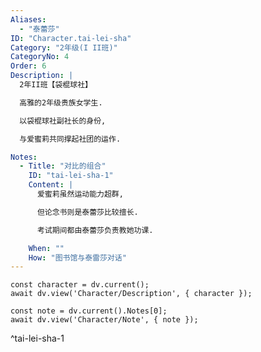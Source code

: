 ```yaml
---
Aliases:
  - "泰蕾莎"
ID: "Character.tai-lei-sha"
Category: "2年级(I II班)"
CategoryNo: 4
Order: 6
Description: |
  2年II班【袋棍球社】

  高雅的2年级贵族女学生.

  以袋棍球社副社长的身份,

  与爱蜜莉共同撑起社团的运作.

Notes:
  - Title: "对比的组合"
    ID: "tai-lei-sha-1"
    Content: |
      爱蜜莉虽然运动能力超群,

      但论念书则是泰蕾莎比较擅长.

      考试期间都由泰蕾莎负责教她功课.

    When: ""
    How: "图书馆与泰雷莎对话"
---
```

```dataviewjs
const character = dv.current();
await dv.view('Character/Description', { character });
```

```dataviewjs
const note = dv.current().Notes[0];
await dv.view('Character/Note', { note });
```
^tai-lei-sha-1